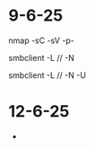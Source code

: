 # 9-6-25

nmap -sC -sV -p- <target-ip>

smbclient -L //<target-ip> -N

smbclient -L //<target-ip> -N -U <username>

# 12-6-25

- 